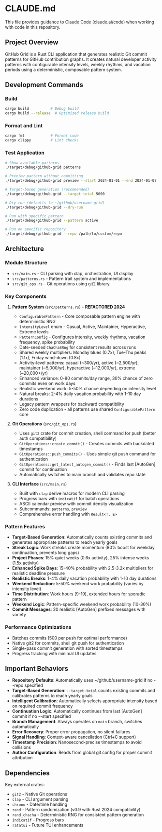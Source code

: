 # CLAUDE.md

This file provides guidance to Claude Code (claude.ai/code) when working with code in this repository.

## Project Overview

GitHub Grid is a Rust CLI application that generates realistic Git commit patterns for GitHub contribution graphs. It creates natural developer activity patterns with configurable intensity levels, weekly rhythms, and vacation periods using a deterministic, composable pattern system.

## Development Commands

### Build
```bash
cargo build          # Debug build
cargo build --release  # Optimized release build
```

### Format and Lint
```bash
cargo fmt            # Format code
cargo clippy         # Lint checks
```

### Test Application
```bash
# Show available patterns
./target/debug/github-grid patterns

# Preview pattern without committing  
./target/debug/github-grid preview --start 2024-01-01 --end 2024-01-07 --pattern realistic

# Target-based generation (recommended)
./target/debug/github-grid --target-total 5000

# Dry run (defaults to ~/github/username-grid)  
./target/debug/github-grid --dry-run

# Run with specific pattern
./target/debug/github-grid --pattern active

# Run on specific repository
./target/debug/github-grid --repo /path/to/custom/repo
```

## Architecture

### Module Structure
- `src/main.rs` - CLI parsing with clap, orchestration, UI display
- `src/patterns.rs` - Pattern trait system and implementations
- `src/git_ops.rs` - Git operations using git2 library

### Key Components

1. **Pattern System** (`src/patterns.rs`) - **REFACTORED 2024**
   - `ConfigurablePattern` - Core composable pattern engine with deterministic RNG
   - `IntensityLevel` enum - Casual, Active, Maintainer, Hyperactive, Extreme levels
   - `PatternConfig` - Configures intensity, weekly rhythms, vacation frequency, spike probability
   - Date-seeded `ChaCha8Rng` for consistent results across runs
   - Shared weekly multipliers: Monday blues (0.7x), Tue-Thu peaks (1.1x), Friday wind-down (0.8x)
   - Activity-level patterns: casual (~300/yr), active (~2,500/yr), maintainer (~5,000/yr), hyperactive (~12,000/yr), extreme (~20,000+/yr)
   - Enhanced variance: 0-80 commits/day range, 30% chance of zero commits even on work days
   - Realistic weekend work: 5-50% chance depending on intensity level
   - Natural breaks: 2-4% daily vacation probability with 1-10 day durations
   - Legacy pattern wrappers for backward compatibility
   - Zero code duplication - all patterns use shared `ConfigurablePattern` core

2. **Git Operations** (`src/git_ops.rs`)
   - Uses `git2` crate for commit creation, shell command for push (better auth compatibility)
   - `GitOperations::create_commit()` - Creates commits with backdated timestamps
   - `GitOperations::push_commits()` - Uses simple git push command for authentication
   - `GitOperations::get_latest_autogen_commit()` - Finds last [AutoGen] commit for continuation
   - Automatically switches to main branch and validates repo state

3. **CLI Interface** (`src/main.rs`)
   - Built with `clap` derive macros for modern CLI parsing
   - Progress bars with `indicatif` for batch operations
   - ASCII calendar preview with commit density visualization
   - Subcommands: `patterns`, `preview`
   - Comprehensive error handling with `Result<T, E>`

### Pattern Features

- **Target-Based Generation**: Automatically counts existing commits and generates appropriate patterns to reach yearly goals
- **Streak Logic**: Work streaks create momentum (80% boost for weekday continuation, prevents long gaps)
- **Project Phases**: 15% quiet weeks (0.6x activity), 25% intense weeks (1.5x activity)
- **Enhanced Spike Days**: 15-40% probability with 2.5-3.2x multipliers for realistic deadline pressure
- **Realistic Breaks**: 1-4% daily vacation probability with 1-10 day durations
- **Weekend Reduction**: 5-50% weekend work probability (varies by intensity level)
- **Time Distribution**: Work hours (9-19), extended hours for sporadic pattern
- **Weekend Logic**: Pattern-specific weekend work probability (10-30%)
- **Commit Messages**: 20 realistic [AutoGen] prefixed messages with variety

### Performance Optimizations

- Batches commits (500 per push for optimal performance)
- Native git2 for commits, shell git push for authentication 
- Single-pass commit generation with sorted timestamps
- Progress tracking with minimal UI updates

## Important Behaviors

- **Repository Defaults**: Automatically uses ~/github/username-grid if no --repo specified
- **Target-Based Generation**: `--target-total` counts existing commits and calibrates patterns to reach yearly goals
- **Intelligent Calibration**: Automatically selects appropriate intensity based on required commit frequency
- **Continuation Logic**: Automatically continues from last [AutoGen] commit if no --start specified
- **Branch Management**: Always operates on `main` branch, switches automatically
- **Error Recovery**: Proper error propagation, no silent failures
- **Signal Handling**: Context-aware cancellation (Ctrl+C support)
- **Timestamp Precision**: Nanosecond-precise timestamps to avoid collisions
- **Author Configuration**: Reads from global git config for proper commit attribution

## Dependencies

Key external crates:
- `git2` - Native Git operations  
- `clap` - CLI argument parsing
- `chrono` - Date/time handling
- `rand` - Pattern randomization (v0.9 with Rust 2024 compatibility)
- `rand_chacha` - Deterministic RNG for consistent pattern generation
- `indicatif` - Progress bars
- `ratatui` - Future TUI enhancements